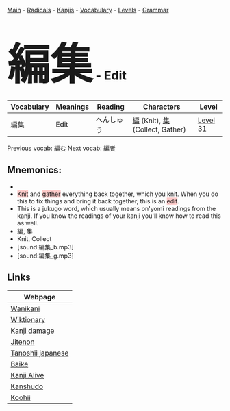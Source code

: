 <style> bigfont {font-size: 100px}</style>
[Main](../README.md) -
[Radicals](../radicals.md) -
[Kanjis](../kanjis.md) -
[Vocabulary](../vocabulary.md) -
[Levels](../levels.md) -
[Grammar](../grammar.md)
# <bigfont> 編集</bigfont> - Edit 

| Vocabulary | Meanings | Reading | Characters | Level |
| --- | --- | --- | --- | --- |
| 編集 | Edit | へんしゅう |  [編](../kanjis/編.md) (Knit), [集](../kanjis/集.md) (Collect, Gather) | [Level 31](../levels/wk_level31.md) |

Previous vocab: [編む](編む.md) Next vocab: [編者](編者.md) 

## Mnemonics:

* 
* <span style="background-color:#ffcccb"> Knit</span> and <span style="background-color:#ffcccb"> gather</span> everything back together, which you knit. When you do this to fix things and bring it back together, this is an <span style="background-color:#ffcccb"> edit</span>.
* This is a jukugo word, which usually means on'yomi readings from the kanji. If you know the readings of your kanji you'll know how to read this as well.
* 編, 集
* Knit, Collect
* [sound:編集_b.mp3]
* [sound:編集_g.mp3]


## Links 

| Webpage |
| --- |
| [Wanikani          ](https://www.wanikani.com/kanji/編集) |
| [Wiktionary        ](https://en.wiktionary.org/wiki/編集) |
| [Kanji damage      ](http://www.kanjidamage.com/kanji/search?utf8=✓&q=編集) |
| [Jitenon           ](https://jitenon.com/kanji/編集) |
| [Tanoshii japanese ](https://www.tanoshiijapanese.com/dictionary/kanji.cfm?k=編集) |
| [Baike             ](https://baike.baidu.com/item/編集) |
| [Kanji Alive       ](https://app.kanjialive.com/編集) |
| [Kanshudo          ](https://www.kanshudo.com/searchmn?q=編集) |
| [Koohii            ](https://kanji.koohii.com/study/kanji/編集) |
